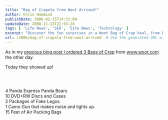 ```yaml
---
title: "Bag of Crapola from Woot Arrived!"
author: Chris Hammond
publishDate: 2006-02-15T14:51:00
updateDate: 2008-11-23T22:53:28
tags: [ 'Life News', 'SEO', 'Site News', 'Technology' ]
excerpt: "Discover the fun surprises in a Woot Bag of Crap haul, from Panda Bears to DVD discs and more! Unbox the excitement today."
url: /2006/bag-of-crapola-from-woot-arrived  # Use the generated URL with year
---
```

<p>As in my <a href="https://www.chrishammond.com/tabid/54/itemid/437/wooooowhooooo-for-woot">previous blog post I ordered 3 Bags of Crap</a> from <a href="https://www.woot.com/">www.woot.com</a> the other day.</p> <p>Today they showed up!</p> <p>&#160;</p> <p><img alt="" src="/photos/camera_phone_photos/images/13811/500x375.aspx" /></p> <p>4 Panda Express Panda Bears <br /> 10 DVD+RW Discs and Cases <br /> 2 Packages of Fake Legos <br /> 1 Camo Gun that makes noise and lights up. <br /> 15 Feet of Air Packing Bags</p>

